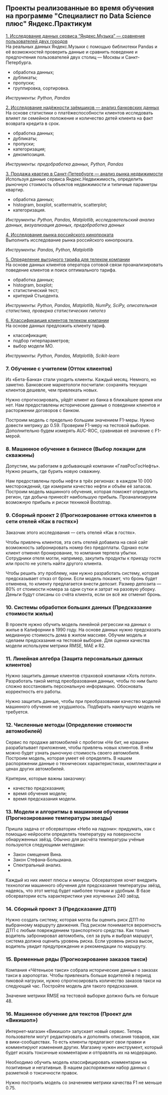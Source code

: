 ## Проекты реализованные во время обучения на программе "Специалист по Data Science плюс" Яндекс.Практикум

[1. Исследование данных сервиса “Яндекс.Музыка” — сравнение пользователей двух городов](https://github.com/ipsiman/DataScience_yandex/tree/main/01%20%D0%98%D1%81%D1%81%D0%BB%D0%B5%D0%B4%D0%BE%D0%B2%D0%B0%D0%BD%D0%B8%D0%B5%20%D0%B4%D0%B0%D0%BD%D0%BD%D1%8B%D1%85%20%D1%81%D0%B5%D1%80%D0%B2%D0%B8%D1%81%D0%B0%20%D0%AF%D0%BD%D0%B4%D0%B5%D0%BA%D1%81.%D0%9C%D1%83%D0%B7%D1%8B%D0%BA%D0%B0)  
На реальных данных Яндекс.Музыки c помощью библиотеки Pandas и её возможностей проверить данные и сравнить поведение и предпочтения пользователей двух столиц — Москвы и Санкт-Петербурга.
- обработка данных;
- дубликаты;
- пропуски;
- группировка, сортировка.

*Инструменты: Python, Pandas*

[2. Исследование надёжности заёмщиков — анализ банковских данных](https://github.com/ipsiman/DataScience_yandex/tree/main/02%20%D0%98%D1%81%D1%81%D0%BB%D0%B5%D0%B4%D0%BE%D0%B2%D0%B0%D0%BD%D0%B8%D0%B5%20%D0%BD%D0%B0%D0%B4%D1%91%D0%B6%D0%BD%D0%BE%D1%81%D1%82%D0%B8%20%D0%B7%D0%B0%D1%91%D0%BC%D1%89%D0%B8%D0%BA%D0%BE%D0%B2)  
На основе статистики о платёжеспособности клиентов исследовать влияет ли семейное положение и количество детей клиента на факт возврата кредита в срок.
- обработка данных;
- дубликаты;
- пропуски;
- категоризация;
- декомпозиция.

*Инструменты: предобработка данных, Python, Pandas*

[3. Продажа квартир в Санкт-Петербурге — анализ рынка недвижимости](https://github.com/ipsiman/DataScience_yandex/tree/main/03%20%D0%90%D0%BD%D0%B0%D0%BB%D0%B8%D0%B7%20%D1%80%D1%8B%D0%BD%D0%BA%D0%B0%20%D0%BD%D0%B5%D0%B4%D0%B2%D0%B8%D0%B6%D0%B8%D0%BC%D0%BE%D1%81%D1%82%D0%B8)  
Используя данные сервиса Яндекс.Недвижимость, определить рыночную стоимость объектов недвижимости и типичные параметры квартир.
- обработка данных;
- histogram, boxplot, scattermatrix, scatterplot;
- категоризация.

*Инструменты: Python, Pandas, Matplotlib, исследовательский анализ данных, визуализация данных, предобработка данных*

[4. Исследование рынка российского кинопроката](https://github.com/ipsiman/DataScience_yandex/tree/main/04%20%D0%98%D1%81%D1%81%D0%BB%D0%B5%D0%B4%D0%BE%D0%B2%D0%B0%D0%BD%D0%B8%D0%B5%20%D1%80%D1%8B%D0%BD%D0%BA%D0%B0%20%D1%80%D0%BE%D1%81%D1%81%D0%B8%D0%B9%D1%81%D0%BA%D0%BE%D0%B3%D0%BE%20%D0%BA%D0%B8%D0%BD%D0%BE%D0%BF%D1%80%D0%BE%D0%BA%D0%B0%D1%82%D0%B0)  
Выполнить исследование рынка российского кинопроката.

*Инструменты: Pandas, Python, Matplotlib*

[5. Определение выгодного тарифа для телеком компании](https://github.com/ipsiman/DataScience_yandex/tree/main/05%20%D0%9E%D0%BF%D1%80%D0%B5%D0%B4%D0%B5%D0%BB%D0%B5%D0%BD%D0%B8%D0%B5%20%D0%B2%D1%8B%D0%B3%D0%BE%D0%B4%D0%BD%D0%BE%D0%B3%D0%BE%20%D1%82%D0%B0%D1%80%D0%B8%D1%84%D0%B0%20%D0%B4%D0%BB%D1%8F%20%D1%82%D0%B5%D0%BB%D0%B5%D0%BA%D0%BE%D0%BC%20%D0%BA%D0%BE%D0%BC%D0%BF%D0%B0%D0%BD%D0%B8%D0%B8)  
На основе данных клиентов оператора сотовой связи проанализировать поведение клиентов и поиск оптимального тарифа.
- обработка данных;
- histogram, boxplot;
- статистический тест;
- критерий Стьюдента.

*Инструменты: Python, Pandas, Matplotlib, NumPy, SciPy, описательная статистика, проверка статистических гипотез*

[6. Классификаиция клиентов телеком компании](https://github.com/ipsiman/DataScience_yandex/tree/main/06%20%D0%9A%D0%BB%D0%B0%D1%81%D1%81%D0%B8%D1%84%D0%B8%D0%BA%D0%B0%D0%B8%D1%86%D0%B8%D1%8F%20%D0%BA%D0%BB%D0%B8%D0%B5%D0%BD%D1%82%D0%BE%D0%B2%20%D1%82%D0%B5%D0%BB%D0%B5%D0%BA%D0%BE%D0%BC%20%D0%BA%D0%BE%D0%BC%D0%BF%D0%B0%D0%BD%D0%B8%D0%B8)  
На основе данных предложить клиенту тариф.
- классификация;
- подбор гиперпараметров;
- выбор модели МО.

*Инструменты: Python, Pandas, Matplotlib, Scikit-learn*

### 7. Обучение с учителем (Отток клиентов)
Из «Бета-Банка» стали уходить клиенты. Каждый месяц. Немного, но заметно. Банковские маркетологи посчитали: сохранять текущих клиентов дешевле, чем привлекать новых.

Нужно спрогнозировать, уйдёт клиент из банка в ближайшее время или нет. Нам предоставлены исторические данные о поведении клиентов и расторжении договоров с банком.

Построим модель с предельно большим значением F1-меры. Нужно довести метрику до 0.59. Проверим F1-меру на тестовой выборке. Дополнительно будем измерять AUC-ROC, сравнивая её значение с F1-мерой.

### 8. Машинное обучение в бизнесе (Выбор локации для скважины)
Допустим, мы работаем в добывающей компании «ГлавРосГосНефть». Нужно решить, где бурить новую скважину.

Нам предоставлены пробы нефти в трёх регионах: в каждом 10 000 месторождений, где измерили качество нефти и объём её запасов. Построим модель машинного обучения, которая поможет определить регион, где добыча принесёт наибольшую прибыль. Проанализируем возможную прибыль и риски техникой Bootstrap.

### 9. Сборный проект 2 (Прогнозирование оттока клиентов в сети отелей «Как в гостях»)
Заказчик этого исследования — сеть отелей «Как в гостях».

Чтобы привлечь клиентов, эта сеть отелей добавила на свой сайт возможность забронировать номер без предоплаты. Однако если клиент отменял бронирование, то компания терпела убытки. Сотрудники отеля могли, например, закупить продукты к приезду гостя или просто не успеть найти другого клиента.

Чтобы решить эту проблему, нам нужно разработать систему, которая предсказывает отказ от брони. Если модель покажет, что бронь будет отменена, то клиенту предлагается внести депозит. Размер депозита — 80% от стоимости номера за одни сутки и затрат на разовую уборку. Деньги будут списаны со счёта клиента, если он всё же отменит бронь.

### 10. Системы обработки больших данных (Предсказание стоимости жилья)
В проекте нужно обучить модель линейной регрессии на данных о жилье в Калифорнии в 1990 году. На основе данных нужно предсказать медианную стоимость дома в жилом массиве. Обучим модель и сделаем предсказания на тестовой выборке. Для оценки качества модели используем метрики RMSE, MAE и R2.

### 11. Линейная алгебра (Защита персональных данных клиентов)
Нужно защитить данные клиентов страховой компании «Хоть потоп». Разработать такой метод преобразования данных, чтобы по ним было сложно восстановить персональную информацию. Обосновать корректность его работы.

Нужно защитить данные, чтобы при преобразовании качество моделей машинного обучения не ухудшилось. Подбирать наилучшую модель не требуется.

### 12. Численные методы (Определение стоимости автомобилей)
Сервис по продаже автомобилей с пробегом «Не бит, не крашен» разрабатывает приложение, чтобы привлечь новых клиентов. В нём можно будет узнать рыночную стоимость своего автомобиля. Построим модель, которая умеет её определять. В нашем распоряжении данные о технических характеристиках, комплектации и ценах других автомобилей.

Критерии, которые важны заказчику:

- качество предсказания;
- время обучения модели;
- время предсказания модели.

### 13. Модели и алгоритмы в машинном обучении (Прогнозирование температуры звезды)
Пришла задача от обсерватории «Небо на ладони»: придумать, как с помощью нейросети определять температуру на поверхности обнаруженных звёзд. Обычно для расчёта температуры учёные пользуются следующими методами:

- Закон смещения Вина.
- Закон Стефана-Больцмана.
- Спектральный анализ.
- 
Каждый из них имеет плюсы и минусы. Обсерватория хочет внедрить технологии машинного обучения для предсказания температуры звёзд, надеясь, что этот метод будет наиболее точным и удобным. В базе обсерватории есть характеристики уже изученных 240 звёзд.

### 14. Сборный проект 3 (Предсказание ДТП)
Нужно создать систему, которая могла бы оценить риск ДТП по выбранному маршруту движения. Под риском понимается вероятность ДТП с любым повреждением транспортного средства. Как только водитель забронировал автомобиль, сел за руль и выбрал маршрут, система должна оценить уровень риска. Если уровень риска высок, водитель увидит предупреждение и рекомендации по маршруту.

### 15. Временные ряды (Прогнозирование заказов такси)
Компания «Чётенькое такси» собрала исторические данные о заказах такси в аэропортах. Чтобы привлекать больше водителей в период пиковой нагрузки, нужно спрогнозировать количество заказов такси на следующий час. Постройте модель для такого предсказания.

Значение метрики RMSE на тестовой выборке должно быть не больше 48.


### 16. Машинное обучение для текстов (Проект для «Викишоп»)
Интернет-магазин «Викишоп» запускает новый сервис. Теперь пользователи могут редактировать и дополнять описания товаров, как в вики-сообществах. То есть клиенты предлагают свои правки и комментируют изменения других. Магазину нужен инструмент, который будет искать токсичные комментарии и отправлять их на модерацию.

Необходимо обучить модель классифицировать комментарии на позитивные и негативные. В нашем распоряжении набор данных с разметкой о токсичности правок.

Нужно построить модель со значением метрики качества F1 не меньше 0.75.


